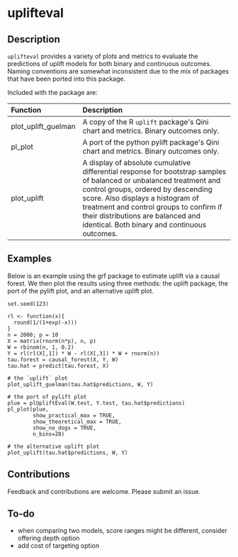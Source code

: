 # uplifteval

## Description
`uplifteval` provides a variety of plots and metrics to evaluate the predictions of uplift models for both binary and continuous outcomes.  Naming conventions are somewhat inconsistent due to the mix of packages that have been ported into this package.

Included with the package are:

| Function      | Description   |
|:------------- |:------------- |
| plot_uplift_guelman  | A copy of the R `uplift` package's Qini chart and metrics. Binary outcomes only. |
| pl_plot | A port of the python pylift package's Qini chart and metrics. Binary outcomes only. |
| plot_uplift | A display of absolute cumulative differential response for bootstrap samples of balanced or unbalanced treatment and control groups, ordered by descending score.  Also displays a histogram of treatment and control groups to confirm if their distributions are balanced and identical.  Both binary and continuous outcomes.|


## Examples
Below is an example using the grf package to estimate uplift via a causal forest.  We then plot the results using three methods: the uplift package, the port of the pylift plot, and an alternative uplift plot. 
```
set.seed(123)

rl <- function(x){
  round(1/(1+exp(-x)))
}
n = 2000; p = 10
X = matrix(rnorm(n*p), n, p)
W = rbinom(n, 1, 0.2)
Y = rl(rl(X[,1]) * W - rl(X[,3]) * W + rnorm(n))
tau.forest = causal_forest(X, Y, W)
tau.hat = predict(tau.forest, X)

# the `uplift` plot
plot_uplift_guelman(tau.hat$predictions, W, Y)

# the port of pylift plot
plue = plUpliftEval(W.test, Y.test, tau.hat$predictions)
pl_plot(plue,
        show_practical_max = TRUE,
        show_theoretical_max = TRUE,
        show_no_dogs = TRUE,
        n_bins=20)

# the alternative uplift plot
plot_uplift(tau.hat$predictions, W, Y)

```

## Contributions
Feedback and contributions are welcome.  Please submit an issue.

## To-do
- when comparing two models, score ranges might be different, consider offering depth option
- add cost of targeting option
